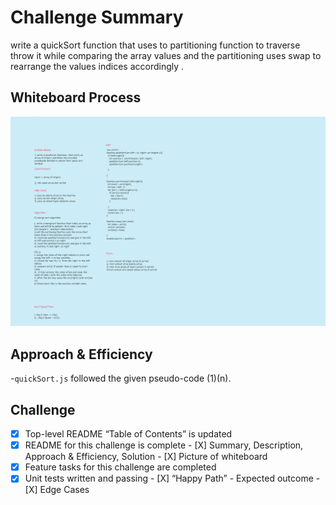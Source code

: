 # Challenge Summary
<!-- Description of the challenge -->
write a quickSort function that uses to partitioning function to traverse  throw it while comparing the array values and the partitioning uses swap to  rearrange the values indices accordingly .

## Whiteboard Process
<!-- Embedded whiteboard image -->

![Whiteboard Image](WB.svg)

## Approach & Efficiency
<!-- What approach did you take? Why? What is the Big O space/time for this approach? -->
-`quickSort.js` followed the given pseudo-code (1)(n).

## Challenge

- [X] Top-level README “Table of Contents” is updated
- [x] README for this challenge is complete
       - [X] Summary, Description, Approach & Efficiency, Solution
       - [X] Picture of whiteboard
- [X] Feature tasks for this challenge are completed
- [X] Unit tests written and passing
       - [X] “Happy Path” - Expected outcome
       - [X] Edge Cases
